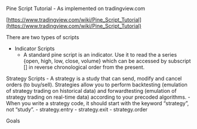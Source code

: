 Pine Script Tutorial - As implemented on tradingview.com

[https://www.tradingview.com/wiki/Pine_Script_Tutorial](https://www.tradingview.com/wiki/Pine_Script_Tutorial)  

There are two types of scripts
- Indicator Scripts
    - A standard pine script is an indicator. Use it to read the a series {open, high, low, close, volume} which can be accessed by subscript [] in reverse chronological order from the present.
    
Strategy Scripts
    - A strategy is a study that can send, modify and cancel orders (to buy/sell). Strategies allow you to perform backtesting (emulation of strategy trading on historical data) and forwardtesting (emulation of strategy trading on real-time data) according to your precoded algorithms.
      - When you write a strategy code, it should start with the keyword “strategy”, not “study”. 
      - strategy.entry
      - strategy.exit
      - strategy.order

Goals 



